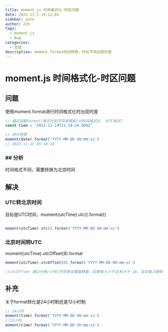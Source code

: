 ```yaml
---
title: moment.js 时间格式化-时区问题
date: 2022-11-1 10:12:01
sidebar: auto
author: Zzh
tags:
  - moment.js
  - Bug
categories:
  - 总结
description: moment.format时间转换，时区不同出现时差
---
```

# moment.js 时间格式化-时区问题

## 问题

使用moment.format进行时间格式化时出现时差



```javascript
// 通过函数format(格式化的字符串模板)对时间格式化 （UTC格式）
const tiem = '2022-11-14T21:18:24.000Z'

// 进行转换 
moment(date).format('YYYY-MM-DD HH:mm:ss') 
// 2022-11-15 05:18:24
```



### ## 分析

时间格式不同，需要转换为北京时间



## 解决

### UTC转北京时间

目标是UTC时间，moment(utcTime).utc().format()

```javascript

moment(utcTime).utc().format('YYYY-MM-DD HH:mm:ss')

```

### 北京时间转UTC

moment(utcTime).utcOffset(8).format

```javascript
moment(utcTime).utcOffset(8).format('YYYY-MM-DD HH:mm:ss')

//utcOffset 通过分钟/小时/字符串设置偏移量，如果输入小于16和大于-16，会将输入解释为小时。
```



## 补充

关于format转化是24小时制还是12小时制

```javascript
// 24小时
moment(time).format('YYYY-MM-DD HH:mm:ss')
//12小时
moment(time).format('YYYY-MM-DD hh:mm:ss')
```



